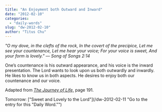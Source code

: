 ```yaml
---
title: "An Enjoyment both Outward and Inward"
date: "2012-02-10"
categories: 
  - "daily-words"
slug: "dw-2012-02-10"
author: "Titus Chu"
---
```


_"O my dove, in the clefts of the rock, In the covert of the precipice, Let me see your countenance, Let me hear your voice; For your voice is sweet, And your form is lovely." — Song of Songs 2:14_

One’s countenance is his outward appearance, and his voice is the inward presentation. The Lord wants to look upon us both outwardly and inwardly. He likes to know us in both aspects. He desires to enjoy both our countenance and our voice.

Adapted from _[The Journey of Life,](/book-journey "Go to the listing for this book.")_ page 191.

Tomorrow: ["Sweet and Lovely to the Lord"](/dw-2012-02-11 "Go to the entry for this "Daily Word."")
